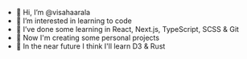 - 👋 Hi, I’m @visahaarala
- 💞️ I’m interested in learning to code
- 👀 I’ve done some learning in React, Next.js, TypeScript, SCSS & Git
- 🌱 Now I'm creating some personal projects
- 🚜 In the near future I think I'll learn D3 & Rust

<!---
- 💞️ I’m looking to collaborate on ...
- 📫 How to reach me ...
visahaarala/visahaarala is a ✨ special ✨ repository because its `README.md` (this file) appears on your GitHub profile.
You can click the Preview link to take a look at your changes.
--->
